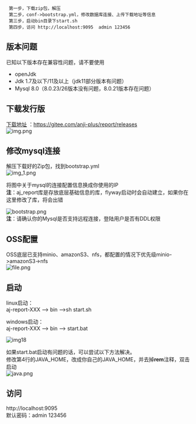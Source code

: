 ```
 第一步，下载zip包，解压
 第二步，conf->bootstrap.yml，修改数据库连接、上传下载地址等信息
 第三步，启动bin目录下start.sh
 第四步，访问 http://localhost:9095  admin 123456
```

## 版本问题

已知以下版本存在兼容性问题，请不要使用

- openJdk
- Jdk 1.7及以下/11及以上（jdk11部分版本有问题）
- Mysql 8.0（8.0.23/26版本没有问题，8.0.21版本存在问题）

## 下载发行版

[下载地址](https://gitee.com/anji-plus/report/releases) ：https://gitee.com/anji-plus/report/releases <br>
![img.png](../picture/quickly/img_16.png) <br>

## 修改mysql连接

解压下载好的Zip包，找到bootstrap.yml <br>
![img_1.png](../picture/quickly/img_17.png) <br>

将图中关于mysql的连接配置信息换成你使用的IP <br>
**注**：aj_report库是存放底层基础信息的库，flyway启动时会自动建立，如果你在这里修改了库，将会出错 <br>

![bootstrap.png](../picture/quickly/img_2.png) <br>
**注**：请确认你的Mysql是否支持远程连接，登陆用户是否有DDL权限 <br>

## OSS配置

OSS底层已支持minio、amazonS3、nfs，都配置的情况下优先级minio->amazonS3->nfs <br>
![file.png](../picture/quickly/img.png) <br>

## 启动

linux启动：<br>
aj-report-XXX --> bin -->sh start.sh <br>

windows启动：<br>
aj-report-XXX --> bin --> start.bat <br>

![img18](../picture/quickly/img_18.png) <br>

如果start.bat启动有问题的话，可以尝试以下方法解决。<br>
修改第4行的JAVA_HOME，改成你自己的JAVA_HOME，并去掉**rem**注释，双击启动<br>
![java.png](../picture/quickly/img_7.png)

## 访问

http://localhost:9095 <br>
默认密码：admin 123456 <br> 



